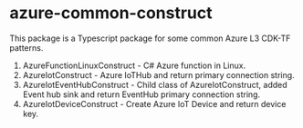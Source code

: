 # azure-common-construct

This package is a Typescript package for some common Azure L3 CDK-TF patterns.
1. AzureFunctionLinuxConstruct - C# Azure function in Linux.
2. AzureIotConstruct - Azure IoTHub and return primary connection string.
3. AzureIotEventHubConstruct - Child class of AzureIotConstruct, added Event hub sink and return EventHub primary connection string.
4. AzureIotDeviceConstruct - Create Azure IoT Device and return device key.



